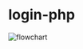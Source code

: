 # login-php

![flowchart](https://user-images.githubusercontent.com/69317200/160225167-e178da02-2e47-4202-8f3b-4f3ae8a738dd.png)
